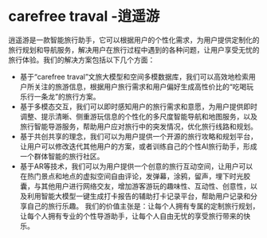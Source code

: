 # carefree traval -逍遥游
逍遥游是一款智能旅行助手，它可以根据用户的个性化需求，为用户提供定制化的旅行规划和导航服务，解决用户在旅行过程中遇到的各种问题，让用户享受无忧的旅行体验。我们的解决方案包括以下几个方面：
- 基于“carefree traval”文旅大模型和空间多模数据库，我们可以高效地检索用户所关注的旅游信息，根据用户旅行需求和用户偏好生成高性价比的“吃喝玩乐行一条龙”的旅行方案。
- 基于多模态交互，我们可以即时感知用户的旅行需求和意愿，为用户提供即时调整、提示清晰、侧重游玩信息的个性化的多尺度智能导航和地图服务，以及旅行智能导游服务，帮助用户应对旅行中的突发情况，优化旅行线路和规划。
- 基于共创共享的理念，我们可以为用户提供一个开源的旅行攻略和规划平台，让用户可以修改迭代其他用户的方案，或者训练自己的个性AI旅行助手，形成一个群体智能的旅行社区。
- 基于AR等技术，我们可以为用户提供一个创意的旅行互动空间，让用户可以在热门景点和地点的虚拟空间自由评论，发弹幕，涂鸦，留声，埋下时光胶囊，与其他用户进行网络交友，增加游客游玩的趣味性、互动性、创意性，以及利用智能大模型一键生成打卡报告的辅助打卡记录平台，帮助用户记录和分享自己的旅行乐趣。
我们的价值主张是：让每个人拥有专属的定制旅行规划，让每个人拥有专业的个性导游助手，让每个人自由无忧的享受旅行带来的快乐。

